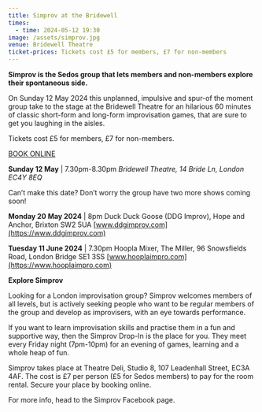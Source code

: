 ```yaml
---
title: Simprov at the Bridewell
times:
  - time: 2024-05-12 19:30
image: /assets/simprov.jpg
venue: Bridewell Theatre
ticket-prices: Tickets cost £5 for members, £7 for non-members
---
```

**Simprov is the Sedos group that lets members and non-members explore their spontaneous side.** 

On Sunday 12 May 2024 this unplanned, impulsive and spur-of the moment group take to the stage at the Bridewell Theatre for an hilarious 60 minutes of classic short-form and long-form improvisation games, that are sure to get you laughing in the aisles. 

Tickets cost £5 for members, £7 for non-members.

[BOOK ONLINE](https://sedos.ticketsolve.com/ticketbooth/shows/1173655437)

**Sunday 12 May** | 7.30pm-8.30pm
*Bridewell Theatre, 14 Bride Ln, London EC4Y 8EQ*

Can’t make this date? Don’t worry the group have two more shows coming soon! 

**Monday 20 May 2024** | 8pm
Duck Duck Goose (DDG Improv), Hope and Anchor, Brixton SW2 5UA
[www.ddgimprov.com](https://www.ddgimprov.com)

**Tuesday 11 June 2024** | 7.30pm
Hoopla Mixer, The Miller, 96 Snowsfields Road, London Bridge SE1 3SS
[www.hooplaimpro.com](https://www.hooplaimpro.com)

**Explore Simprov**

Looking for a London improvisation group? Simprov welcomes members of all levels, but is actively seeking people who want to be regular members of the group and develop as improvisers, with an eye towards performance.

If you want to learn improvisation skills and practise them in a fun and supportive way, then the Simprov Drop-In is the place for you. They meet every Friday night (7pm-10pm) for an evening of games, learning and a whole heap of fun.

Simprov takes place at Theatre Deli, Studio 8, 107 Leadenhall Street, EC3A 4AF. The cost is £7 per person (£5 for Sedos members) to pay for the room rental. Secure your place by booking online.

For more info, head to the Simprov Facebook page.